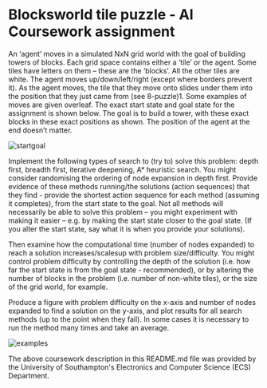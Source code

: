 # Blocksworld tile puzzle - AI Coursework assignment

An ‘agent’ moves in a simulated NxN grid world with the goal of building towers of blocks. Each grid space
contains either a ‘tile’ or the agent. Some tiles have letters on them – these are the ‘blocks’. All the other tiles
are white. The agent moves up/down/left/right (except where borders prevent it). As the agent moves, the tile
that they move onto slides under them into the position that they just came from (see 8-puzzle)1. Some
examples of moves are given overleaf. The exact start state and goal state for the assignment is shown below.
The goal is to build a tower, with these exact blocks in these exact positions as shown. The position of the
agent at the end doesn’t matter.


![startgoal](https://imgur.com/STDFNuW.png)

Implement the following types of search to (try to) solve this problem: depth first, breadth first, iterative
deepening, A* heuristic search. You might consider randomising the ordering of node expansion in depth first.
Provide evidence of these methods running/the solutions (action sequences) that they find - provide the
shortest action sequence for each method (assuming it completes), from the start state to the goal. Not all
methods will necessarily be able to solve this problem – you might experiment with making it easier – e.g. by
making the start state closer to the goal state. (If you alter the start state, say what it is when you provide your
solutions).

Then examine how the computational time (number of nodes expanded) to reach a solution increases/scalesup
with problem size/difficulty. You might control problem difficulty by controlling the depth of the solution
(i.e. how far the start state is from the goal state - recommended), or by altering the number of blocks in the
problem (i.e. number of non-white tiles), or the size of the grid world, for example.

Produce a figure with problem difficulty on the x-axis and number of nodes expanded to find a solution on the
y-axis, and plot results for all search methods (up to the point when they fail). In some cases it is necessary to
run the method many times and take an average.

![examples](https://imgur.com/Qym41oo.png)

The above coursework description in this README.md file was provided by the University of Southampton's Electronics and Computer Science (ECS) Department.
